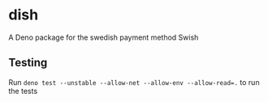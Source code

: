 # dish

A Deno package for the swedish payment method Swish

## Testing

Run `deno test --unstable --allow-net --allow-env --allow-read=.` to run the tests
